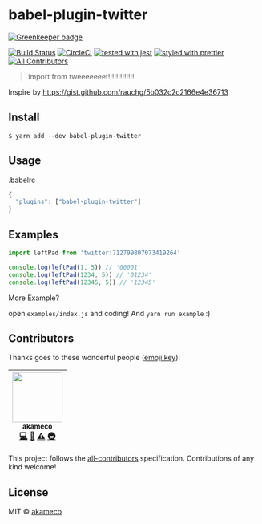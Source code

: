 # babel-plugin-twitter

[![Greenkeeper badge](https://badges.greenkeeper.io/akameco/babel-plugin-twitter.svg)](https://greenkeeper.io/)

[![Build Status](https://travis-ci.org/akameco/babel-plugin-twitter.svg?branch=master)](https://travis-ci.org/akameco/babel-plugin-twitter)
[![CircleCI](https://circleci.com/gh/akameco/babel-plugin-twitter.svg?style=svg)](https://circleci.com/gh/akameco/babel-plugin-twitter)
[![tested with jest](https://img.shields.io/badge/tested_with-jest-99424f.svg)](https://github.com/facebook/jest)
[![styled with prettier](https://img.shields.io/badge/styled_with-prettier-ff69b4.svg)](https://github.com/prettier/prettier)
[![All Contributors](https://img.shields.io/badge/all_contributors-1-orange.svg?style=flat-square)](#contributors)

> import from tweeeeeeet!!!!!!!!!!!!!

Inspire by https://gist.github.com/rauchg/5b032c2c2166e4e36713

## Install

```
$ yarn add --dev babel-plugin-twitter
```

## Usage

.babelrc

```js
{
  "plugins": ["babel-plugin-twitter"]
}
```

## Examples

```js
import leftPad from 'twitter:712799807073419264'

console.log(leftPad(1, 5)) // '00001'
console.log(leftPad(1234, 5)) // '01234'
console.log(leftPad(12345, 5)) // '12345'
```

More Example?

open `examples/index.js` and coding!
And `yarn run example` :)

## Contributors

Thanks goes to these wonderful people ([emoji key](https://github.com/kentcdodds/all-contributors#emoji-key)):

<!-- ALL-CONTRIBUTORS-LIST:START - Do not remove or modify this section -->

| [<img src="https://avatars2.githubusercontent.com/u/4002137?v=4" width="100px;"/><br /><sub>akameco</sub>](http://akameco.github.io)<br />[💻](https://github.com/akameco/babel-plugin-twitter/commits?author=akameco "Code") [📖](https://github.com/akameco/babel-plugin-twitter/commits?author=akameco "Documentation") [⚠️](https://github.com/akameco/babel-plugin-twitter/commits?author=akameco "Tests") [🚇](#infra-akameco "Infrastructure (Hosting, Build-Tools, etc)") |
| :-------------------------------------------------------------------------------------------------------------------------------------------------------------------------------------------------------------------------------------------------------------------------------------------------------------------------------------------------------------------------------------------------------------------------------------------------------------------------------: |


<!-- ALL-CONTRIBUTORS-LIST:END -->

This project follows the [all-contributors](https://github.com/kentcdodds/all-contributors) specification. Contributions of any kind welcome!

## License

MIT © [akameco](http://akameco.github.io)
